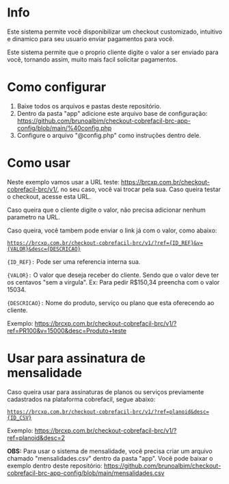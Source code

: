 # Info

Este sistema permite você disponibilizar um checkout customizado, intuitivo e dinamico para seu usuario enviar pagamentos para você.

Este sistema permite que o proprio cliente digite o valor a ser enviado para você, tornando assim, muito mais facil solicitar pagamentos.


# Como configurar

1. Baixe todos os arquivos e pastas deste repositório.
2. Dentro da pasta "app" adicione este arquivo base de configuração: https://github.com/brunoalbim/checkout-cobrefacil-brc-app-config/blob/main/%40config.php
3. Configure o arquivo "@config.php" como instruções dentro dele.



# Como usar

Neste exemplo vamos usar a URL teste: https://brcxp.com.br/checkout-cobrefacil-brc/v1/, no seu caso, você vai trocar pela sua. Caso queira testar o checkout, acesse esta URL.

Caso queira que o cliente digite o valor, não precisa adicionar nenhum parametro na URL.

Caso queira, você tambem pode enviar o link já com o valor, como abaixo:

<code>https://brcxp.com.br/checkout-cobrefacil-brc/v1/?ref={ID_REF}&v={VALOR}&desc={DESCRICAO}</code>

<code>{ID_REF}:</code> Pode ser uma referencia interna sua.

<code>{VALOR}:</code> O valor que deseja receber do cliente. Sendo que o valor deve ter os centavos "sem a virgula". Ex: Para pedir R$150,34 preencha com o valor 15034.

<code>{DESCRICAO}:</code> Nome do produto, serviço ou plano que esta oferecendo ao cliente.

Exemplo:
https://brcxp.com.br/checkout-cobrefacil-brc/v1/?ref=PR100&v=15000&desc=Produto+teste



# Usar para assinatura de mensalidade

Caso queira usar para assinaturas de planos ou serviços previamente cadastrados na plataforma cobrefacil, segue abaixo:

<code>https://brcxp.com.br/checkout-cobrefacil-brc/v1/?ref=planoid&desc={ID_CSV}</code>

Exemplo:
https://brcxp.com.br/checkout-cobrefacil-brc/v1/?ref=planoid&desc=2


<b>OBS:</b> Para usar o sistema de mensalidade, você precisa criar um arquivo chamado "mensalidades.csv" dentro da pasta "app". Você pode baixar o exemplo dentro deste repositório: https://github.com/brunoalbim/checkout-cobrefacil-brc-app-config/blob/main/mensalidades.csv
